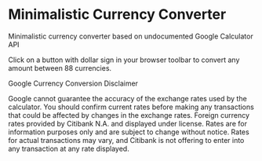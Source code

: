 Minimalistic Currency Converter
================================================

Minimalistic currency converter based on undocumented Google Calculator API

Click on a button with dollar sign in your browser toolbar to convert any amount between 88 currencies.

Google Currency Conversion Disclaimer

Google cannot guarantee the accuracy of the exchange rates used by the calculator. You should confirm current rates before making any transactions that could be affected by changes in the exchange rates. Foreign currency rates provided by Citibank N.A. and displayed under license. Rates are for information purposes only and are subject to change without notice. Rates for actual transactions may vary, and Citibank is not offering to enter into any transaction at any rate displayed.